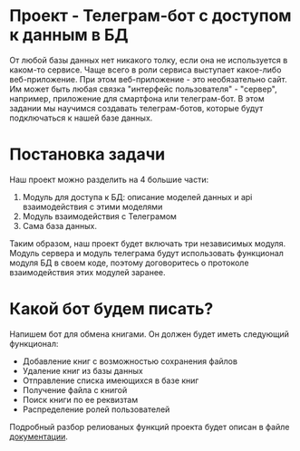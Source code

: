 # Проект - Телеграм-бот с доступом к данным в БД
От любой базы данных нет никакого толку, если она не используется в каком-то сервисе. Чаще всего в роли сервиса выступает какое-либо веб-приложение. При этом веб-приложение - это необязательно сайт. Им может быть любая связка "интерфейс пользователя" - "сервер", например, приложение для смартфона или телеграм-бот. В этом задании мы научимся создавать телеграм-ботов, которые будут подключаться к нашей базе данных.

# Постановка задачи
Наш проект можно разделить на 4 большие части:

1. Модуль для доступа к БД: описание моделей данных и api взаимодействия с этими моделями
2. Модуль взаимодействия с Телеграмом
3. Сама база данных.

Таким образом, наш проект будет включать три независимых модуля. Модуль сервера и модуль телеграма будут использовать функционал модуля БД в своем коде, поэтому договоритесь о протоколе взаимодействия этих модулей заранее.

# Какой бот будем писать?
Напишем бот для обмена книгами. Он должен будет иметь следующий функционал:
- Добавление книг с возможностью сохранения файлов
- Удаление книг из базы данных
- Отправление списка имеющихся в базе книг
- Получение файла с книгой
- Поиск книги по ее реквизтам
- Распределение ролей пользователей 

Подробный разбор релиованых функций проекта будет описан в файле [документации]().
